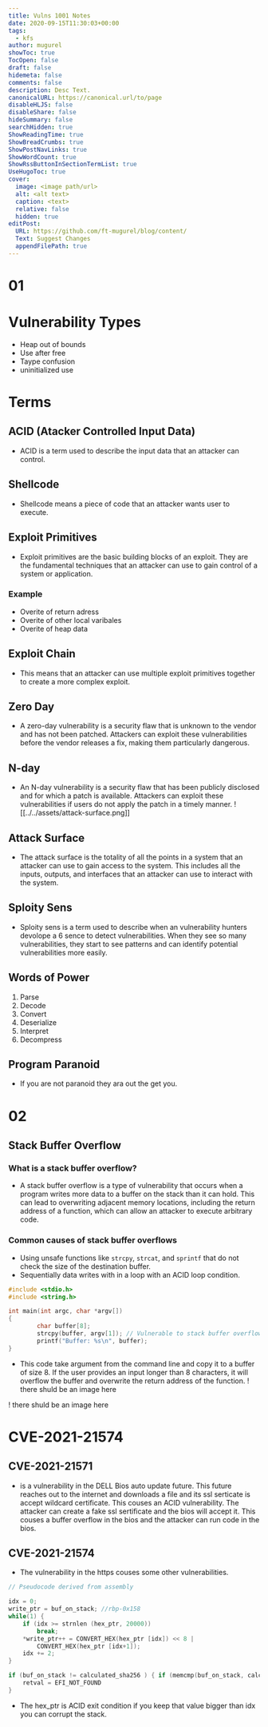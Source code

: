 ```yaml
---
title: Vulns 1001 Notes
date: 2020-09-15T11:30:03+00:00
tags:
  - kfs
author: mugurel
showToc: true
TocOpen: false
draft: false
hidemeta: false
comments: false
description: Desc Text.
canonicalURL: https://canonical.url/to/page
disableHLJS: false
disableShare: false
hideSummary: false
searchHidden: true
ShowReadingTime: true
ShowBreadCrumbs: true
ShowPostNavLinks: true
ShowWordCount: true
ShowRssButtonInSectionTermList: true
UseHugoToc: true
cover:
  image: <image path/url>
  alt: <alt text>
  caption: <text>
  relative: false
  hidden: true
editPost:
  URL: https://github.com/ft-mugurel/blog/content/
  Text: Suggest Changes
  appendFilePath: true
---
```

# 01
# Vulnerability Types
- Heap out of bounds
- Use after free
- Taype confusion
- uninitialized use 

# Terms
## ACID (Atacker Controlled Input Data)
- ACID is a term used to describe the input data that an attacker can control.
## Shellcode 
- Shellcode means a piece of code that an attacker wants user to execute.
## Exploit Primitives
- Exploit primitives are the basic building blocks of an exploit. They are the fundamental techniques that an attacker can use to gain control of a system or application.
### Example 
- Overite of return adress
- Overite of other local varibales
- Overite of heap data
## Exploit Chain
- This means that an attacker can use multiple exploit primitives together to create a more complex exploit.
## Zero Day
- A zero-day vulnerability is a security flaw that is unknown to the vendor and has not been patched. Attackers can exploit these vulnerabilities before the vendor releases a fix, making them particularly dangerous.
## N-day
- An N-day vulnerability is a security flaw that has been publicly disclosed and for which a patch is available. Attackers can exploit these vulnerabilities if users do not apply the patch in a timely manner.
![[../../assets/attack-surface.png]]
## Attack Surface
- The attack surface is the totality of all the points in a system that an attacker can use to gain access to the system. This includes all the inputs, outputs, and interfaces that an attacker can use to interact with the system.
## Sploity Sens
- Sploity sens is a term used to describe when an vulnerability hunters devolope a 6 sence to detect vulnerabilities. When they see so many vulnerabilities, they start to see patterns and can identify potential vulnerabilities more easily.
## Words of Power
1. Parse
2. Decode
3. Convert
4. Deserialize
5. Interpret
6. Decompress
## Program Paranoid
- If you are not paranoid they ara out the get you.

# 02
## Stack Buffer Overflow
### What is a stack buffer overflow?
- A stack buffer overflow is a type of vulnerability that occurs when a program writes more data to a buffer on the stack than it can hold. This can lead to overwriting adjacent memory locations, including the return address of a function, which can allow an attacker to execute arbitrary code.
### Common causes of stack buffer overflows
- Using unsafe functions like `strcpy`, `strcat`, and `sprintf` that do not check the size of the destination buffer.
- Sequentially data writes with in a loop with an ACID loop condition.
``` c
#include <stdio.h>
#include <string.h>

int main(int argc, char *argv[])
{
		char buffer[8];
		strcpy(buffer, argv[1]); // Vulnerable to stack buffer overflow
		printf("Buffer: %s\n", buffer);
}
```
- This code take argument from the command line and copy it to a buffer of size 8. If the user provides an input longer than 8 characters, it will overflow the buffer and overwrite the return address of the function.
! there shuld be an image here

! there shuld be an image here

# CVE-2021-21574
## CVE-2021-21571 
- is a vulnerability in the DELL Bios auto update future. This future reaches out to the internet and downloads a file and its ssl serticate is accept wildcard certificate. This couses an ACID vulnerability. The attacker can create a fake ssl sertificate and the bios will accept it. This couses a buffer overflow in the bios and the attacker can run code in the bios.

## CVE-2021-21574
- The vulnerability in the https couses some other vulnerabilities.

``` c
// Pseudocode derived from assembly

idx = 0;
write_ptr = buf_on_stack; //rbp-0x158
while(1) {
    if (idx >= strnlen (hex_ptr, 20000))
        break;
    *write_ptr++ = CONVERT_HEX(hex_ptr [idx]) << 8 |
        CONVERT_HEX(hex_ptr [idx+1]);
    idx += 2;
}

if (buf_on_stack != calculated_sha256 ) { if (memcmp(buf_on_stack, calculated_sha256, 32) )
    retval = EFI_NOT_FOUND
}
```
- The hex_ptr is ACID exit condition if you keep that value bigger than idx you can corrupt the stack.

